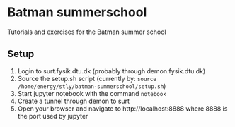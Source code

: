 # Batman summerschool

Tutorials and exercises for the Batman summer school

## Setup

1. Login to surt.fysik.dtu.dk (probably through demon.fysik.dtu.dk)
2. Source the setup.sh script (currently by: `source /home/energy/stly/batman-summerschool/setup.sh`)
3. Start jupyter notebook with the command `notebook`
4. Create a tunnel through demon to surt
5. Open your browser and navigate to http://localhost:8888 where 8888 is the port used by jupyter
